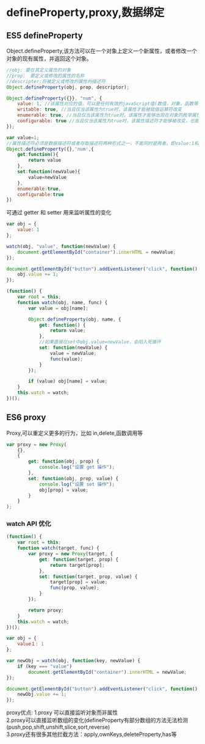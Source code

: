 # defineProperty,proxy,数据绑定

## ES5 defineProperty

Object.defineProperty,该方法可以在一个对象上定义一个新属性，或者修改一个对象的现有属性，并返回这个对象。

```javascript
//obj: 要在其定义属性的对象
//prop:　要定义或修改的属性的名称
//descripter:将被定义或修改的属性的描述符
Object.defineProperty(obj, prop, descriptor);

Object.defineProperty({}}, "num", {
    value: 1, //该属性对应的值，可以是任何有效的javaScript值(数值，对象，函数等)。默认为undefined
    writable: true, //当且仅当该属性为true时，该属性才能被赋值运算符改变
    enumerable: true, //当且仅当该属性为true时，该属性才能够出现在对象的枚举属性中，默认为false
    configurable: true //当且仅当该属性为true时，该属性描述符才能够被改变，也能被删除，默认为false
});

var value=1;
//属性描述符必须是数据描述符或者存取描述符两种形式之一，不能同时是两者，即value:1和get,set不同同时设置
Object.defineProperty({},'num',{
    get:function(){
        return value
    },
    set:function(newValue){
        value=newValue
    },
    enumerable:true,
    configurable:true
})
```

可通过 getter 和 setter 用来监听属性的变化

```javascript
var obj = {
    value: 1
};

watch(obj, "value", function(newValue) {
    document.getElementById("container").innerHTML = newValue;
});

document.getElementById("button").addEventListener("click", function() {
    obj.value += 1;
});

(function() {
    var root = this;
    function watch(obj, name, func) {
        var value = obj[name];

        Object.defineProperty(obj, name, {
            get: function() {
                return value;
            },
            //如果直接在set中obj.value=newValue，会陷入死循环
            set: function(newValue) {
                value = newValue;
                func(value);
            }
        });

        if (value) obj[name] = value;
    }
    this.watch = watch;
})();
```

## ES6 proxy

Proxy,可以重定义更多的行为，比如 in,delete,函数调用等

```javascript
var proxy = new Proxy(
    {},
    {
        get: function(obj, prop) {
            console.log("设置 get 操作");
        },
        set: function(obj, prop, value) {
            console.log("设置 set 操作");
            obj[prop] = value;
        }
    }
);
```

### watch API 优化

```javascript
(function() {
    var root = this;
    function watch(target, func) {
        var proxy = new Proxy(target, {
            get: function(target, prop) {
                return target[prop];
            },
            set: function(target, prop, value) {
                target[prop] = value;
                func(prop, value);
            }
        });

        return proxy;
    }
    this.watch = watch;
})();

var obj = {
    value１: 1
};

var newObj = watch(obj, function(key, newValue) {
    if (key === "value")
        document.getElementById("container").innerHTML = newValue;
});

document.getElementById("button").addEventListener("click", function() {
    newObj.value += 1;
});
```

proxy优点:
1.proxy 可以直接监听对象而非属性  
2.proxy可以直接监听数组的变化(defineProperty有部分数组的方法无法检测(push,pop,shift,unshift,slice,sort,reverse)  
3.proxy还有很多其他拦截方法：apply,ownKeys,deleteProperty,has等
